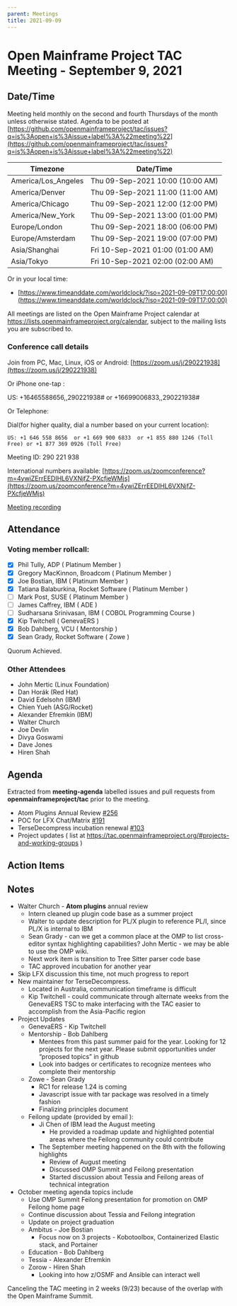```yaml
---
parent: Meetings
title: 2021-09-09
---
```


# Open Mainframe Project TAC Meeting - September 9, 2021

## Date/Time

Meeting held monthly on the second and fourth Thursdays of the month unless otherwise stated. Agenda to be posted at [https://github.com/openmainframeproject/tac/issues?q=is%3Aopen+is%3Aissue+label%3A%22meeting%22](https://github.com/openmainframeproject/tac/issues?q=is%3Aopen+is%3Aissue+label%3A%22meeting%22)

| Timezone | Date/Time |
|----------|-----------|
| America/Los_Angeles | Thu 09-Sep-2021 10:00 (10:00 AM) |
| America/Denver | Thu 09-Sep-2021 11:00 (11:00 AM) |
| America/Chicago | Thu 09-Sep-2021 12:00 (12:00 PM) |
| America/New_York | Thu 09-Sep-2021 13:00 (01:00 PM) |
| Europe/London | Thu 09-Sep-2021 18:00 (06:00 PM) |
| Europe/Amsterdam | Thu 09-Sep-2021 19:00 (07:00 PM) |
| Asia/Shanghai | Fri 10-Sep-2021 01:00 (01:00 AM) |
| Asia/Tokyo | Fri 10-Sep-2021 02:00 (02:00 AM) |

Or in your local time:
* [https://www.timeanddate.com/worldclock/?iso=2021-09-09T17:00:00](https://www.timeanddate.com/worldclock/?iso=2021-09-09T17:00:00) 

All meetings are listed on the Open Mainframe Project calendar at https://lists.openmainframeproject.org/calendar, subject to the mailing lists you are subscribed to.

### Conference call details

Join from PC, Mac, Linux, iOS or Android: [https://zoom.us/j/290221938](https://zoom.us/j/290221938)

Or iPhone one-tap :

US: +16465588656,,290221938#  or +16699006833,,290221938#

Or Telephone:

Dial(for higher quality, dial a number based on your current location):

    US: +1 646 558 8656  or +1 669 900 6833  or +1 855 880 1246 (Toll Free) or +1 877 369 0926 (Toll Free)

Meeting ID: 290 221 938

International numbers available: [https://zoom.us/zoomconference?m=4ywiZErrEEDIHL6VXNjfZ-PXcfjeWMjs](https://zoom.us/zoomconference?m=4ywiZErrEEDIHL6VXNjfZ-PXcfjeWMjs)

[Meeting recording](https://drive.google.com/drive/folders/13tFBM50RIUGw6ZB-kyb0vcDEA1NMvBTB?usp=sharing)

## Attendance

### Voting member rollcall:

- [x] Phil Tully, ADP ( Platinum Member )
- [x] Gregory MacKinnon, Broadcom ( Platinum Member )
- [x] Joe Bostian, IBM ( Platinum Member )
- [x] Tatiana Balaburkina, Rocket Software ( Platinum Member )
- [ ] Mark Post, SUSE ( Platinum Member )
- [ ] James Caffrey, IBM ( ADE )
- [ ] Sudharsana Srinivasan, IBM ( COBOL Programming Course )
- [x] Kip Twitchell ( GenevaERS )
- [x] Bob Dahlberg, VCU ( Mentorship )
- [x] Sean Grady, Rocket Software ( Zowe )

Quorum Achieved.

### Other Attendees

- John Mertic (Linux Foundation)
- Dan Horák (Red Hat)
- David Edelsohn (IBM)
- Chien Yueh (ASG/Rocket)
- Alexander Efremkin (IBM)
- Walter Church
- Joe Devlin
- Divya Goswami
- Dave Jones
- Hiren Shah

## Agenda

Extracted from **meeting-agenda** labelled issues and pull requests from **openmainframeproject/tac** prior to the meeting.

* Atom Plugins Annual Review [#256](https://github.com/openmainframeproject/tac/issues/256)
* POC for LFX Chat/Matrix [#191](https://github.com/openmainframeproject/tac/issues/191)
* TerseDecompress incubation renewal [#103](https://github.com/openmainframeproject/tac/issues/103)
* Project updates ( list at https://tac.openmainframeproject.org/#projects-and-working-groups )

## Action Items


## Notes


* Walter Church - **Atom plugins** annual review
    * Intern cleaned up plugin code base as a summer project
    * Walter to update description for PL/X plugin to reference PL/I, since PL/X is internal to IBM
    * Sean Grady - can we get a common place at the OMP to list cross-editor syntax highlighting capabilities?  John Mertic - we may be able to use the OMP wiki.
    * Next work item is transition to Tree Sitter parser code base
    * TAC approved incubation for another year
* Skip LFX discussion this time, not much progress to report
* New maintainer for TerseDecompress.
    * Located in Australia, communication timeframe is difficult
    * Kip Twitchell - could communicate through alternate weeks from the GenevaERS TSC to make interfacing with the TAC easier to accomplish from the Asia-Pacific region
* Project Updates
    * GenevaERS - Kip Twitchell
    * Mentorship - Bob Dahlberg
        * Mentees from this past summer paid for the year.  Looking for 12 projects for the next year.  Please submit opportunities under “proposed topics” in github
        * Look into badges or certificates to recognize mentees who complete their mentorship
    * Zowe - Sean Grady
        * RC1 for release 1.24 is coming
        * Javascript issue with tar package was resolved in a timely fashion
        * Finalizing principles document
    * Feilong update (provided by email ):
        * Ji Chen of IBM lead the August meeting
            * He provided a roadmap update and highlighted potential areas where the Feilong community could contribute
        * The September meeting happened on the 8th with the following highlights
            * Review of August meeting
            * Discussed OMP Summit and Feilong presentation
            * Started discussion about Tessia and Feilong areas of technical integration
* October meeting agenda topics include
    * Use OMP Summit Feilong presentation for promotion on OMP Feilong home page
    * Continue discussion about Tessia and Feilong integration
    * Update on project graduation
    * Ambitus - Joe Bostian
        * Focus now on 3 projects - Kobotoolbox, Containerized Elastic stack, and Portainer
    * Education - Bob Dahlberg
    * Tessia - Alexander Efremkin
    * Zorow - Hiren Shah
        * Looking into how z/OSMF and Ansible can interact well

Canceling the TAC meeting in 2 weeks (9/23) because of the overlap with the Open Mainframe Summit.
